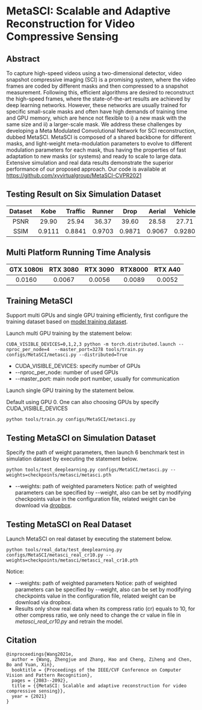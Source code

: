 # MetaSCI: Scalable and Adaptive Reconstruction for Video Compressive Sensing

## Abstract 
To capture high-speed videos using a two-dimensional detector, video snapshot compressive imaging (SCI) is a promising system, where the video frames are coded by different masks and then compressed to a snapshot measurement. Following this, efficient algorithms are desired to reconstruct the high-speed frames, where the state-of-the-art results are achieved by deep learning networks. However, these networks are usually trained for specific small-scale masks and often have high demands of training time and  GPU memory, which are hence not flexible to i) a new mask  with the same size and ii) a larger-scale mask. We address  these challenges by developing a Meta Modulated Convolutional Network for SCI reconstruction, dubbed MetaSCI. MetaSCI is composed of a shared backbone for different masks, and light-weight meta-modulation parameters to evolve to different modulation parameters for each mask, thus having the properties of fast adaptation to new masks (or systems) and ready to scale to large data. Extensive simulation and real data results demonstrate the superior performance of our proposed approach. Our code is available at https://github.com/xyvirtualgroup/MetaSCI-CVPR2021


## Testing Result on Six Simulation Dataset
|Dataset|Kobe  |Traffic|Runner| Drop  | Aerial | Vehicle|Average|
|:----:|:----: |:----:|:-----:|:----: | :-----:|:----: |:----:|
|PSNR  | 29.90 | 25.94| 36.37 |  39.60| 28.58  | 27.71 | 31.35| 
|SSIM  |0.9111 |0.8841|0.9703 |0.9871 |0.9067  |0.9280 |0.9312|

## Multi Platform Running Time Analysis
|GTX 1080ti |RTX 3080 |RTX 3090 | RTX8000 | RTX A40|
|:---------:|:------: |:-------:|:-------:|:------:|
|  0.0160  | 0.0067  |  0.0056 |  0.0089 |  0.0052|

## Training MetaSCI 
Support multi GPUs and single GPU training efficiently, first configure the training dataset based on [model training dataset](cacti/docs/add_datasets.md).

Launch multi GPU training by the statement below:

```
CUDA_VISIBLE_DEVICES=0,1,2,3 python -m torch.distributed.launch --nproc_per_node=4  --master_port=3278 tools/train.py configs/MetaSCI/metasci.py --distributed=True
```
* CUDA_VISIBLE_DEVICES: specify number of GPUs
* --nproc_per_node: number of used GPUs
* --master_port: main node port number, usually for communication

Launch single GPU training by the statement below.

Default using GPU 0. One can also choosing GPUs by specify CUDA_VISIBLE_DEVICES

```
python tools/train.py configs/MetaSCI/metasci.py
```

## Testing MetaSCI on Simulation Dataset
Specify the path of weight parameters, then launch 6 benchmark test in simulation dataset by executing the statement below.

```
python tools/test_deeplearning.py configs/MetaSCI/metasci.py --weights=checkpoints/metasci/metasci.pth
```
* --weights: path of weighted parameters
  Notice: path of weighted parameters can be specified by --weight, also can be set by modifying checkpoints value in the configuration file, related weight can be download via [dropbox](https://www.dropbox.com/sh/96nf7jzabhqj4mh/AAB09QXrNGi_kujDDnWn6G32a?dl=0).

## Testing MetaSCI on Real Dataset 
Launch MetaSCI on real dataset by executing the statement below.

```
python tools/real_data/test_deeplearning.py configs/MetaSCI/metasci_real_cr10.py --weights=checkpoints/metasci/metasci_real_cr10.pth

```
Notice:

* --weights: path of weighted parameters
  Notice: path of weighted parameters can be specified by --weight, also can be set by modifying checkpoints value in the configuration file, related weight can be download via dropbox.
* Results only show real data when its compress ratio (cr) equals to 10, for other compress ratio, we only need to change the cr value in file in *metasci_real_cr10.py* and retrain the model.

## Citation 
```
@inproceedings{Wang2021e,
  author = {Wang, Zhengjue and Zhang, Hao and Cheng, Ziheng and Chen, Bo and Yuan, Xin},
  booktitle = {Proceedings of the IEEE/CVF Conference on Computer Vision and Pattern Recognition},
  pages = {2083--2092},
  title = {{MetaSCI: Scalable and adaptive reconstruction for video compressive sensing}},
  year = {2021}
}
```